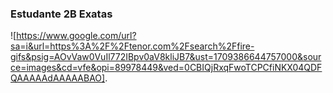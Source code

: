 ### Estudante 2B Exatas
![https://www.google.com/url?sa=i&url=https%3A%2F%2Ftenor.com%2Fsearch%2Ffire-gifs&psig=AOvVaw0VuIl772IBpv0aV8kliJB7&ust=1709386644757000&source=images&cd=vfe&opi=89978449&ved=0CBIQjRxqFwoTCPCfiNKX04QDFQAAAAAdAAAAABAO].

<!--
**felipeDRIFT/felipeDRIFT** is a ✨ _special_ ✨ repository because its `README.md` (this file) appears on your GitHub profile.

Here are some ideas to get you started:

- 🔭 I’m currently working on ...
- 🌱 I’m currently learning ...
- 👯 I’m looking to collaborate on ...
- 🤔 I’m looking for help with ...
- 💬 Ask me about ...
- 📫 How to reach me: ...
- 😄 Pronouns: ...
- ⚡ Fun fact: ...
-->
